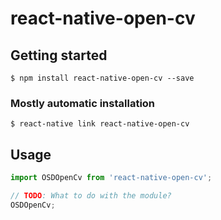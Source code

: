 # react-native-open-cv

## Getting started

`$ npm install react-native-open-cv --save`

### Mostly automatic installation

`$ react-native link react-native-open-cv`

## Usage
```javascript
import OSDOpenCv from 'react-native-open-cv';

// TODO: What to do with the module?
OSDOpenCv;
```
